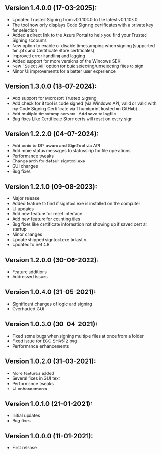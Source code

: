 ## Version 1.4.0.0 (17-03-2025):

- Updated Trusted Signing from v0.1.103.0 to the latest v0.1.108.0
- The tool now only displays Code Signing certificates with a private key for selection
- Added a direct link to the Azure Portal to help you find your Trusted Signing accounts
- New option to enable or disable timestamping when signing (supported for .pfx and Certificate Store certificates)
- Improved error handling and logging
- Added support for more versions of the Windows SDK
- New "Select All" option for bulk selecting/unselecting files to sign
- Minor UI improvements for a better user experience

## Version 1.3.0.0 (18-07-2024):
- Add support for Microsoft Trusted Signing
- Add check for if tool is code signed (via Windows API, valid or valid with my Code Signing Certificate via Thumbprint hosted on GitHub)
- Add multiple timestamp servers- Add save to logfile
- Bug fixes
    Like Certificate Store certs will reset on every sign

## Version 1.2.2.0 (04-07-2024):
- Add code to DPI aware and SignTool via API
- Add more status messages to statusstrip for file operations
- Performance tweaks
- Change arch for default signtool.exe
- GUI changes
- Bug fixes

## Version 1.2.1.0 (09-08-2023):
- Major release
- Added feature to find if signtool.exe is installed on the computer
- UI updates
- Add new feature for reset interface
- Add new feature for counting files
- Bug fixes like certificate information not showing up if saved cert at startup
- Minor changes
- Update shipped signtool.exe to last v.
- Updated to.net 4.8

## Version 1.2.0.0 (30-06-2022):
- Feature additions
- Addressed issues

## Version 1.0.4.0 (31-05-2021):
- Significant changes of logic and signing
- Overhauled GUI

## Version 1.0.3.0 (30-04-2021):
- Fixed some bugs when signing multiple files at once from a folder
- Fixed issue for ECC SHA512 bug
- Performance enhancements

## Version 1.0.2.0 (31-03-2021):
- More features added
- Several fixes in GUI text
- Performance tweaks
- UI enhancements

## Version 1.0.1.0 (21-01-2021):
- Initial updates
- Bug fixes

## Version 1.0.0.0 (11-01-2021):
- First release